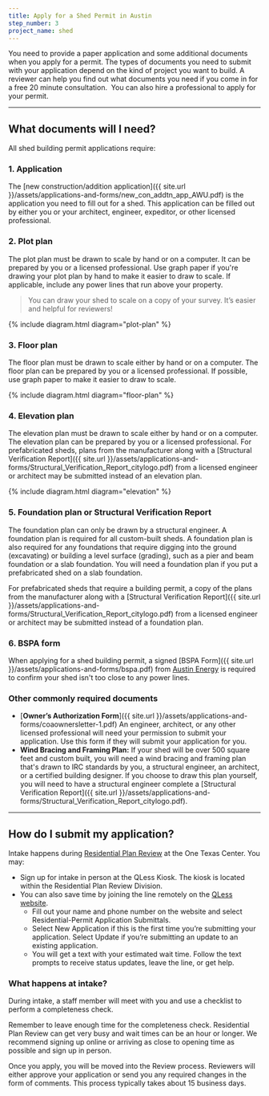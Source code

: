 ```yaml
---
title: Apply for a Shed Permit in Austin
step_number: 3
project_name: shed
---
```



You need to provide a paper application and some additional documents when you apply for a permit. The types of documents you need to submit with your application depend on the kind of project you want to build. A reviewer can help you find out what documents you need if you come in for a free 20 minute consultation. &nbsp;You can also hire a professional to apply for your permit.

---

## What documents will I need?

All shed building permit applications require:

### 1. Application

The [new construction/addition application]({{ site.url }}/assets/applications-and-forms/new_con_addtn_app_AWU.pdf) is the application you need to fill out for a shed. This application can be filled out by either you or your architect, engineer, expeditor, or other licensed professional.

### 2. Plot plan

The plot plan must be drawn to scale by hand or on a computer. It can be prepared by you or a licensed professional. Use graph paper if you're drawing your plot plan by hand to make it easier to draw to scale. If applicable, include any power lines that run above your property.

> You can draw your shed to scale on a copy of your survey. It’s easier and helpful for reviewers!

{% include diagram.html diagram="plot-plan" %}

### 3. Floor plan

The floor plan must be drawn to scale either by hand or on a computer. The floor plan can be prepared by you or a licensed professional. If possible, use graph paper to make it easier to draw to scale.

{% include diagram.html diagram="floor-plan" %}

### 4. Elevation plan

The elevation plan must be drawn to scale either by hand or on a computer. The elevation plan can be prepared by you or a licensed professional. For prefabricated sheds, plans from the manufacturer along with a [Structural Verification Report]({{ site.url }}/assets/applications-and-forms/Structural_Verification_Report_citylogo.pdf) from a licensed engineer or architect may be submitted instead of an elevation plan.

{% include diagram.html diagram="elevation" %}

### 5. Foundation plan or Structural Verification Report

The foundation plan can only be drawn by a structural engineer. A foundation plan is required for all custom-built sheds. A foundation plan is also required for any foundations that require digging into the ground (excavating) or building a level surface (grading), such as a pier and beam foundation or a slab foundation. You will need a foundation plan if you put a prefabricated shed on a slab foundation.

For prefabricated sheds that require a building permit, a copy of the plans from the manufacturer along with a [Structural Verification Report]({{ site.url }}/assets/applications-and-forms/Structural_Verification_Report_citylogo.pdf) from a licensed engineer or architect may be submitted instead of a foundation plan.

### 6. BSPA form

When applying for a shed building permit, a signed [BSPA Form]({{ site.url }}/assets/applications-and-forms/bspa.pdf) from [Austin Energy](/resources/contact/#austin-energy) is required to confirm your shed isn't too close to any power lines.

### Other commonly required documents

* [**Owner’s Authorization Form**]({{ site.url }}/assets/applications-and-forms/coaownersletter-1.pdf) An engineer, architect, or any other licensed professional will need your permission to submit your application. Use this form if they will submit your application for you.
* **Wind Bracing and Framing Plan:** If your shed will be over 500 square feet and custom built, you will need a wind bracing and framing plan that's drawn to IRC standards by you, a structural engineer, an architect, or a certified building designer. If you choose to draw this plan yourself, you will need to have a structural engineer complete a [Structural Verification Report]({{ site.url }}/assets/applications-and-forms/Structural_Verification_Report_citylogo.pdf).

---

## How do I submit my application?

Intake happens during&nbsp;[Residential Plan Review](/resources/contact/#residential-plan-review) at the One Texas Center. You may:

* Sign up for intake in person at the QLess Kiosk. The kiosk is located within the Residential Plan Review Division.
* You can also save time by joining the line remotely on the [QLess website](https://kiosk.qless.com/kiosk/app/home/19062?queues=63813,65072,64852,64862,66812).
  * Fill out your name and phone number on the website and select Residential-Permit Application Submittals.
  * Select New Application if this is the first time you’re submitting your application. Select Update if you’re submitting an update to an existing application.
  * You will get a text with your estimated wait time. Follow the text prompts to receive status updates, leave the line, or get help.

### What happens at intake?

During intake, a staff member will meet with you and use a checklist to perform a completeness check.

Remember to leave enough time for the completeness check. Residential Plan Review can get very busy and wait times can be an hour or longer. We recommend signing up online or arriving as close to opening time as possible and sign up in person.

Once you apply, you will be moved into the Review process. Reviewers will either approve your application or send you any required changes in the form of comments. This process typically takes about 15 business days.